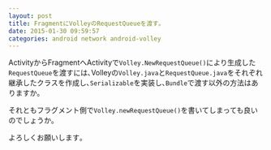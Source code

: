 ```yaml
---
layout: post
title: FragmentにVolleyのRequestQueueを渡す｡
date: 2015-01-30 09:59:57
categories: android network android-volley
---
```

<p>ActivityからFragmentへActivityで<code>Volley.NewRequestQueue()</code>により生成した<code>RequestQueue</code>を渡すには､Volleyの<code>Volley.java</code>と<code>RequestQueue.java</code>をそれぞれ継承したクラスを作成し､<code>Serializable</code>を実装し､<code>Bundle</code>で渡す以外の方法はありますか｡</p>

<p>それともフラグメント側で<code>Volley.newRequestQueue()</code>を書いてしまっても良いのでしょうか｡</p>

<p>よろしくお願いします｡</p>
